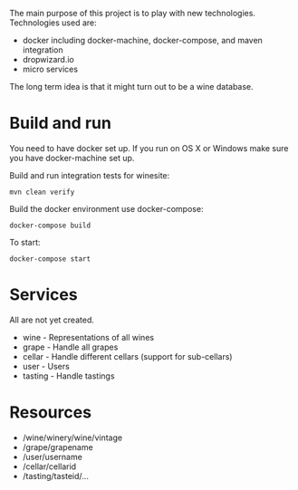 The main purpose of this project is to play with new technologies. Technologies
used are:

* docker including docker-machine, docker-compose, and maven integration
* dropwizard.io
* micro services

The long term idea is that it might turn out to be a wine database.


Build and run
=============

You need to have docker set up. If you run on OS X or Windows make sure you have
docker-machine set up.

Build and run integration tests for winesite:

    mvn clean verify

Build the docker environment use docker-compose:

    docker-compose build

To start:

    docker-compose start


Services
========

All are not yet created.

* wine - Representations of all wines
* grape - Handle all grapes
* cellar - Handle different cellars (support for sub-cellars)
* user - Users
* tasting - Handle tastings


Resources
=========

* /wine/winery/wine/vintage
* /grape/grapename
* /user/username
* /cellar/cellarid
* /tasting/tasteid/...
